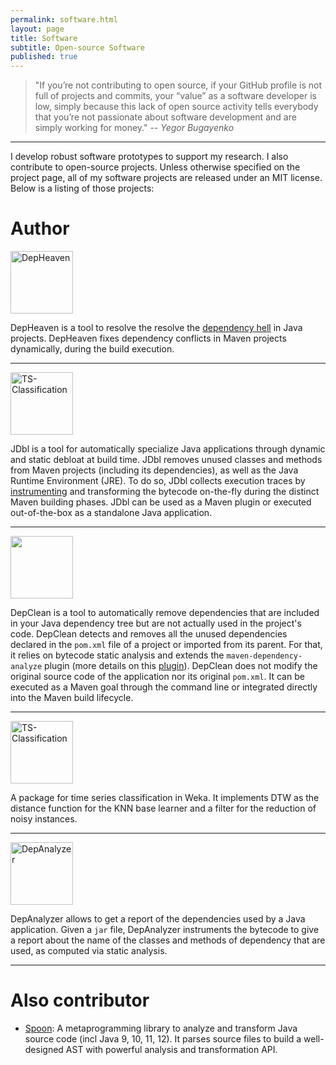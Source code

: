 ```yaml
---
permalink: software.html
layout: page
title: Software
subtitle: Open-source Software
published: true
---
```


> "If you’re not contributing to open source, if your GitHub profile is not full of projects and commits, your “value” as a software developer is low, simply because this lack of open source activity tells everybody that you’re not passionate about software development and are simply working for money."
> -- <cite>Yegor Bugayenko</cite>

---

I develop robust software prototypes to support my research. I also contribute to open-source projects. Unless otherwise specified on the project page, all of my software projects are released under an MIT license. Below is a listing of those projects:

# Author

<img src="https://cesarsotovalero.github.io/img/logos/DepHeaven_logo.svg" height="100px"  alt="DepHeaven"/>

<a href="https://github.com/castor-software/depclean"><i class="fab fa-github"></i></a> DepHeaven is a tool to resolve the resolve the  [dependency hell](https://en.wikipedia.org/wiki/Dependency_hell) in Java projects. DepHeaven fixes dependency conflicts in Maven projects dynamically, during the build execution. 

---

<img src="https://cesarsotovalero.github.io/img/logos/JDbl_logo.svg" height="100px"  alt="TS-Classification"/> 

<a href="https://github.com/castor-software/jdbl"><i class="fab fa-github"></i></a>  JDbl is a tool for automatically specialize Java applications through dynamic and static debloat at build time. JDbl removes unused classes and methods from Maven projects (including its dependencies), as well as the Java Runtime Environment (JRE). To do so, JDbl collects execution traces by [instrumenting](https://en.wikipedia.org/wiki/Instrumentation_(computer_programming)) and transforming the bytecode on-the-fly during the distinct Maven building phases. JDbl can be used as a Maven plugin or executed out-of-the-box as a standalone Java application. 

---

<img src="https://cesarsotovalero.github.io/img/logos/DepClean_logo.png" height="100px"/> 

<a href="https://github.com/castor-software/depclean"><i class="fab fa-github"></i></a> DepClean is a tool to automatically remove dependencies that are included in your Java dependency tree but are not actually used in the project's code. DepClean detects and removes all the unused dependencies declared in the `pom.xml` file of a project or imported from its parent. For that, it relies on bytecode static analysis and extends the `maven-dependency-analyze` plugin (more details on this [plugin](https://maven.apache.org/plugins/maven-dependency-plugin/analyze-mojo.html)). DepClean does not modify the original source code of the application nor its original `pom.xml`. It can be executed as a Maven goal through the command line or integrated directly into the Maven build lifecycle. 

---

<img src="https://cesarsotovalero.github.io/img/logos/TS-Classification_logo.svg" height="100px"  alt="TS-Classification"/>

<a href="https://github.com/cesarsotovalero/timeSeriesClassification"><i class="fab fa-github"></i></a> A package for time series classification in Weka. It implements DTW as the distance function for the KNN base learner and a filter for the reduction of noisy instances. 

---

<img src="https://cesarsotovalero.github.io/img/logos/DepAnalyzer_logo.svg" height="100px"  alt="DepAnalyzer"/>

<a href="https://github.com/castor-software/dep-analyzer"><i class="fab fa-github"></i></a> DepAnalyzer allows to get a report of the dependencies used by a Java application. Given a `jar` file, DepAnalyzer instruments the bytecode to give a report about the name of the classes and methods of dependency that are used, as computed via static analysis.
 
---
 
# Also contributor 

- <a href="https://github.com/INRIA/spoon"><i class="fab fa-github"></i></a> [Spoon](https://github.com/INRIA/spoon): A metaprogramming library to analyze and transform Java source code (incl Java 9, 10, 11, 12). It parses source files to build a well-designed AST with powerful analysis and transformation API.

<!--
- [Dependency-Track](https://github.com/DependencyTrack/dependency-track)
-->
